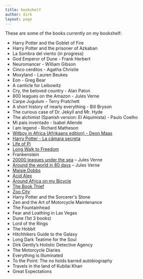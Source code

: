 ```yaml
---
title: bookshelf
author: dirk
layout: page
---
```

These are some of the books currently on my bookshelf:

*   Harry Potter and the Goblet of Fire
*   Harry Potter and the prisoner of Azkaban
*   La Sombra del viento (in progress)
*   God Emperor of Dune - Frank Herbert
*   Neuromancer - William Gibson
*   Cinco cerditos - Agatha Christie
*   Moxyland - Lauren Beukes
*   Eon - Greg Bear
*   A canticle for Leibowitz
*   Cry, the beloved country - Alan Paton
*   800 leagues on the Amazon - Jules Verne
*   Carpe Jugulum - Terry Pratchett
*   A short history of nearly everything - Bill Bryson
*   The curious case of Dr. Jekyll and Mr. Hyde
*   The alchimist (Spanish version: El Alquimista) - Paulo Coelho
*   Mi pais inventado - Isabel Allende
*   I am legend - Richard Matheson
*   [Witboy in Africa (Afrikaans edition) - Deon Maas](http://www.kalahari.com/Books/Witboy-in-Africa_p_35650671)
*   [Harry Potter - La cámara secreta](https://es.wikipedia.org/wiki/Harry_Potter_y_la_c%C3%A1mara_secreta)
*   [Life of Pi](https://en.wikipedia.org/wiki/Life_of_Pi)
*   [Long Walk to Freedom][2]
*   Frankenstein
*   [20000 leagues under the sea][4] &#8211; Jules Verne
*   [Around the world in 80 days][5] &#8211; Jules Verne
*   [Maisie Dobbs][6]
*   [Acid Alex][7]
*   [Around Africa on my Bicycle][8]
*   [The Book Thief][9]
*   [Zoo City][10]
*   Harry Potter and the Sorcerer's Stone
*   Zen and the Art of Motorcycle Maintenance
*   The Fountainhead
*   Fear and Loathing in Las Vegas
*   Dune (1st 3 books)
*   Lord of the Rings
*   The Hobbit
*   Hitchhikers Guide to the Galaxy
*   Long Dark Teatime for the Soul
*   Dirk Gently&#8217;s Holistic Detective Agency
*   The Motorcycle Diaries
*   Everything is Illuminated
*   To the Point: The no holds barred autobiography
*   Travels in the land of Kubilai Khan
*   Great Expectations

 [1]: http://musicophilia.com/
 [2]: http://en.wikipedia.org/wiki/Long_Walk_to_Freedom
 [3]: http://en.wikipedia.org/wiki/Immortality_%28novel%29
 [4]: http://en.wikipedia.org/wiki/Twenty_Thousand_Leagues_Under_the_Sea
 [5]: http://en.wikipedia.org/wiki/Around_the_World_in_Eighty_Days
 [6]: http://www.jacquelinewinspear.com/maisie-dobbs.php
 [7]: http://www.kalahari.com/books/Acid-Alex/632/28193092.aspx
 [8]: http://www.kalahari.com/books/Around-Africa-on-My-Bicycle----------------------/632/34099125.aspx
 [9]: http://en.wikipedia.org/wiki/The_Book_Thief
 [10]: http://en.wikipedia.org/wiki/Zoo_City
